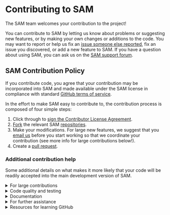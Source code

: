 # Contributing to SAM
The SAM team welcomes your contribution to the project! 

You can contribute to SAM by letting us know about problems or suggesting new features, or by making your own changes or additions to the code. You may want to report or help us fix an [issue someone else reported](https://github.com/NREL/SAM/issues), fix an issue you discovered, or add a new feature to SAM. If you have a question about using SAM, you can ask us on the [SAM support forum](https://sam.nrel.gov/support).

## SAM Contribution Policy  

If you contribute code, you agree that your contribution may be incorporated into SAM and made available under the SAM license in compliance with standard [GitHub terms of service](https://help.github.com/articles/github-terms-of-service/#6-contributions-under-repository-license).  

In the effort to make SAM easy to contribute to, the contribution process is composed of four simple steps:  

1. Click through to <a href="https://www.clahub.com/agreements/NREL/SAM">sign the Contributor License Agreement</a>.
2. [Fork](https://help.github.com/articles/fork-a-repo/) the relevant SAM [repositories](https://github.com/NREL/SAM/wiki/Software-Dependencies). 
3. Make your modifications.  For large new features, we suggest that you [email us](nicholas.diorio@nrel.gov) before you start working so that we coordinate your contribution (see more info for large contributions below!).
4. Create a [pull request](https://help.github.com/articles/about-pull-requests/).

### Additional contribution help
Some additional details on what makes it more likely that your code will be readily accepted into the main development version of SAM.

<details><summary>For large contributions</summary>
<p>
If your contribution is larger (e.g. a new feature), it helps us to have a detailed description of the project that you are proposing, the precise functionalities that you plan to implement as part of the project, and a time frame for implementation. After we review your materials, we may ask you to revise your materials. For the greatest likelihood of success, it would be great to align on functionalities to be addressed.  
</p>
</details>

<details><summary>Code quality and testing</summary>
<p>
We want SAM to adhere to high quality standards. Please try and broadly adhere to the same style of code in the area you will be working. Any bugs, either discovered by you, us, or any users will be tracked on the GitHub issues page for the specific repository (SSC or SAM). We request you that you take full responsibility for correcting bugs. We'd also really love for you to write a new unit test for the code you contribute!
</p>
</details>


<details><summary>Documentation</summary>
<p>
Proper documentation is crucial for our users; without it users will not know how to use your contribution!  If you add a new feature to SAM, we please ask you to submit some documentation as a Word, LaTex, Markdown or simple text document that our team will integrate SAM’s Help system.  
</p>
</details>

<details><summary>For further assistance</summary>
<p>
Nicholas DiOrio  
SAM Software Engineering  
nicholas.diorio@nrel.gov  
303.384.7359
</p>
</details>

<details><summary>Resources for learning GitHub</summary>
<p>

If you are new to GitHub, you can find helpful articles to help you learn how it works on the web. Some examples are:

* [Using the Fork-and-Branch Git Workflow](https://blog.scottlowe.org/2015/01/27/using-fork-branch-git-workflow/) from Scott's Weblog is a good introduction.

* [Git Concepts: Branches, Forks, and Pull Requests](http://willi.am/blog/2014/05/12/git-concepts-branches-forks-and-pull-requests/) from Will Anderson is useful, although the video on the page does not work.

* [3.2 Git Branching - Basic Branching and Merging](https://www.git-scm.com/book/en/v2/Git-Branching-Basic-Branching-and-Merging) from the Git documentation.

* [Fork a Repo](https://help.github.com/articles/fork-a-repo/) from GitHub Help.

* [About pull requests](https://help.github.com/articles/about-pull-requests/) from GitHub Help.

</p>
</details>
